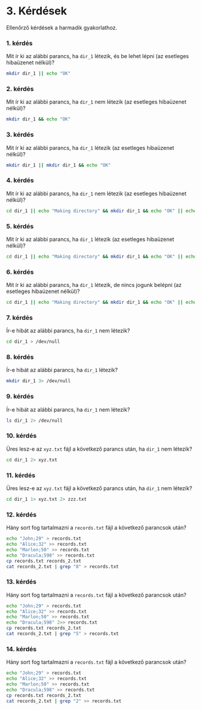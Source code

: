 # 3. Kérdések
Ellenőrző kérdések a harmadik gyakorlathoz.

### 1. kérdés
Mit ír ki az alábbi parancs, ha `dir_1` létezik, és be lehet lépni
(az esetleges hibaüzenet nélkül)?

```bash
mkdir dir_1 || echo "OK"
```

### 2. kérdés
Mit ír ki az alábbi parancs, ha `dir_1` nem létezik (az esetleges hibaüzenet nélkül)?

```bash
mkdir dir_1 && echo "OK"
```

### 3. kérdés
Mit ír ki az alábbi parancs, ha `dir_1` létezik (az esetleges hibaüzenet nélkül)?

```bash
mkdir dir_1 || mkdir dir_1 && echo "OK"
```

### 4. kérdés
Mit ír ki az alábbi parancs, ha `dir_1` nem létezik (az esetleges hibaüzenet nélkül)?

```bash
cd dir_1 || echo "Making directory" && mkdir dir_1 && echo "OK" || echo "Problem"
```

### 5. kérdés
Mit ír ki az alábbi parancs, ha `dir_1` létezik (az esetleges hibaüzenet nélkül)?

```bash
cd dir_1 || echo "Making directory" && mkdir dir_1 && echo "OK" || echo "Problem"
```

### 6. kérdés
Mit ír ki az alábbi parancs, ha `dir_1` létezik, de nincs jogunk belépni
(az esetleges hibaüzenet nélkül)?

```bash
cd dir_1 || echo "Making directory" && mkdir dir_1 && echo "OK" || echo "Problem"
```

### 7. kérdés
Ír-e hibát az alábbi parancs, ha `dir_1` nem létezik?

```bash
cd dir_1 > /dev/null
```

### 8. kérdés
Ír-e hibát az alábbi parancs, ha `dir_1` létezik?

```bash
mkdir dir_1 3> /dev/null
```

### 9. kérdés
Ír-e hibát az alábbi parancs, ha `dir_1` nem létezik?

```bash
ls dir_1 2> /dev/null
```

### 10. kérdés
Üres lesz-e az `xyz.txt` fájl a következő parancs után, ha `dir_1`
nem létezik?

```bash
cd dir_1 2> xyz.txt
```

### 11. kérdés
Üres lesz-e az `xyz.txt` fájl a következő parancs után, ha `dir_1`
nem létezik?

```bash
cd dir_1 1> xyz.txt 2> zzz.txt
```

### 12. kérdés
Hány sort fog tartalmazni a `records.txt` fájl a következő parancsok 
után?

```bash
echo "John;29" > records.txt
echo "Alice;32" >> records.txt
echo "Marlon;50" >> records.txt
echo "Dracula;598" >> records.txt
cp records.txt records_2.txt
cat records_2.txt | grep "8" > records.txt
```

### 13. kérdés
Hány sort fog tartalmazni a `records.txt` fájl a következő parancsok 
után?

```bash
echo "John;29" > records.txt
echo "Alice;32" >> records.txt
echo "Marlon;50" >> records.txt
echo "Dracula;598" 2>> records.txt
cp records.txt records_2.txt
cat records_2.txt | grep "5" > records.txt
```

### 14. kérdés
Hány sort fog tartalmazni a `records.txt` fájl a következő parancsok 
után?

```bash
echo "John;29" > records.txt
echo "Alice;32" >> records.txt
echo "Marlon;50" >> records.txt
echo "Dracula;598" >> records.txt
cp records.txt records_2.txt
cat records_2.txt | grep "2" >> records.txt
```